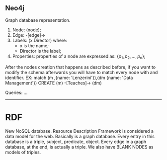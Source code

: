 ## Neo4j
Graph database representation.

1. Node: (node);
2. Edge: -[edge]->
3. Labels: (x:Director) where:
	- x is the name;
	- Director is the label; 
4. Properties: properties of a node are expressed as: $\{p_1,p_2,...,p_n\}$;

After the nodes creation that happens as described before, if you want to modify the schema afterwards you will have to match every node with and identifier.
EX:
match (m ,{name: 'Lenzerini'}),(dm {name: 'Data Management'})
CREATE (m) -[Teaches]-> (dm)

Queries:
...

---
# RDF
New NoSQL database.
Resource Description Framework is considered a  data model for the web.
Basically is a graph database.
Every entry in this database is a triple, subject, predicate, object.
Every edge in a graph database, at the end, is actually a triple.
We also have BLANK NODES as models of triples.